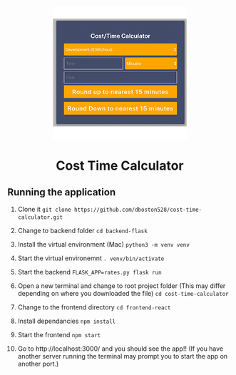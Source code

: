 

<p align="center">
    <img src="images/cost-calc.jpg"/>
    <h1 align="center"> Cost Time Calculator </h1>
</p>

## Running the application

1. Clone it
`git clone https://github.com/dboston528/cost-time-calculator.git`

2. Change to backend folder 
`cd backend-flask`

3. Install the virtual environment (Mac)
`python3 -m venv venv`

4. Start the virtual environemnt
`. venv/bin/activate`

5. Start the backend
`FLASK_APP=rates.py flask run`

6. Open a new terminal and change to root project folder (This may differ depending on where you downloaded the file)
`cd cost-time-calculator`

7. Change to the frontend directory
`cd frontend-react`

8. Install dependancies
`npm install`

9. Start the frontend
`npm start`

10. Go to http://localhost:3000/
and you should see the app!!
(If you have another server running the terminal may prompt you to start the app on another port.)
